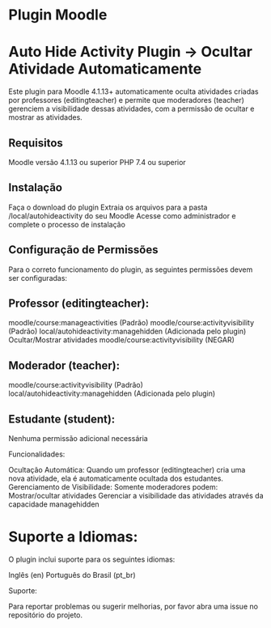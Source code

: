 # Plugin Moodle

# Auto Hide Activity Plugin → Ocultar Atividade Automaticamente

Este plugin para Moodle 4.1.13+ automaticamente oculta atividades criadas por professores (editingteacher) e permite que moderadores (teacher) gerenciem a visibilidade dessas atividades, com a permissão de ocultar e mostrar as atividades. 

## Requisitos

Moodle versão 4.1.13 ou superior
PHP 7.4 ou superior

## Instalação

Faça o download do plugin
Extraia os arquivos para a pasta /local/autohideactivity do seu Moodle
Acesse como administrador e complete o processo de instalação

## Configuração de Permissões

Para o correto funcionamento do plugin, as seguintes permissões devem ser configuradas:

## Professor (editingteacher):

moodle/course:manageactivities (Padrão)
moodle/course:activityvisibility (Padrão)
local/autohideactivity:managehidden (Adicionada pelo plugin)
Ocultar/Mostrar atividades
moodle/course:activityvisibility (NEGAR)

## Moderador (teacher):
moodle/course:activityvisibility (Padrão)
local/autohideactivity:managehidden (Adicionada pelo plugin)

## Estudante (student):
Nenhuma permissão adicional necessária

Funcionalidades:

Ocultação Automática: Quando um professor (editingteacher) cria uma nova atividade, ela é automaticamente ocultada dos estudantes.
Gerenciamento de Visibilidade: Somente moderadores podem: 
Mostrar/ocultar atividades
Gerenciar a visibilidade das atividades através da capacidade managehidden


# Suporte a Idiomas:

O plugin inclui suporte para os seguintes idiomas:

Inglês (en)
Português do Brasil (pt_br)

Suporte:

Para reportar problemas ou sugerir melhorias, por favor abra uma issue no repositório do projeto.

